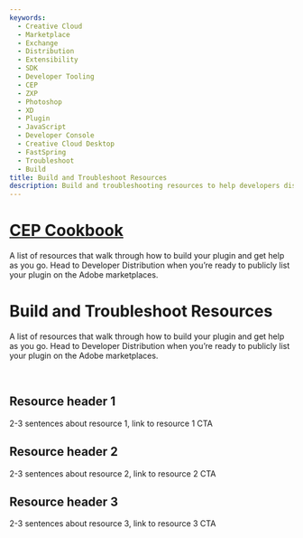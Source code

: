```yaml
---
keywords:
  - Creative Cloud
  - Marketplace
  - Exchange
  - Distribution
  - Extensibility
  - SDK
  - Developer Tooling
  - CEP
  - ZXP
  - Photoshop
  - XD
  - Plugin
  - JavaScript
  - Developer Console
  - Creative Cloud Desktop
  - FastSpring
  - Troubleshoot
  - Build
title: Build and Troubleshoot Resources
description: Build and troubleshooting resources to help developers distributing CEP plugins.
---
```

# [CEP Cookbook](https://cepcookbook.com)
A list of resources that walk through how to build your plugin and get help as you go. Head to Developer Distribution when you’re ready to publicly list your plugin on the Adobe marketplaces.​


# Build and Troubleshoot Resources
A list of resources that walk through how to build your plugin and get help as you go. Head to Developer Distribution when you’re ready to publicly list your plugin on the Adobe marketplaces.​

​
## Resource header 1​
2-3 sentences about resource 1, link to resource 1​
CTA​
​

## Resource header 2​
2-3 sentences about resource 2, link to resource 2​
CTA​


## Resource header 3​
2-3 sentences about resource 3, link to resource 3​
CTA​

​
